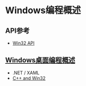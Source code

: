 # Windows编程概述

## API参考

- [Win32 API](Win32.md)

## [Windows桌面编程概述](https://docs.microsoft.com/zh-cn/windows/desktop/choose-your-technology)

- .NET / XAML
- [C++ and Win32]((https://docs.microsoft.com/zh-cn/cpp/windows/overview-of-windows-programming-in-cpp))
